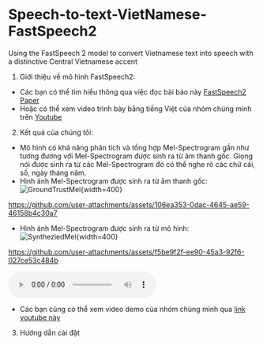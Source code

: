 # Speech-to-text-VietNamese-FastSpeech2
Using the FastSpeech 2 model to convert Vietnamese text into speech with a distinctive Central Vietnamese accent
1. Giới thiệu về mô hình FastSpeech2:
  - Các bạn có thể tìm hiểu thông qua việc đọc bài báo này [FastSpeech2 Paper](https://arxiv.org/abs/2006.04558)
  - Hoặc có thể xem video trình bày bằng tiếng Việt của nhóm chúng mình trên [Youtube](https://youtu.be/-n-oN0bqxRo)
2. Kết quả của chúng tôi: 
  - Mô hình có khả năng phân tích và tổng hợp Mel-Spectrogram gần như tương đương với Mel-Spectrogram được sinh ra từ âm thanh gốc. Giọng nói được sinh ra từ các Mel-Spectrogram đó có thể nghe rõ các chữ cái, số, ngày tháng năm.
  - Hình ảnh Mel-Spectrogram được sinh ra từ âm thanh gốc: \
     ![GroundTrustMel](https://github.com/user-attachments/assets/b4c595c0-6774-4ba4-8e2c-7b5a0bc8e464){width=400}


https://github.com/user-attachments/assets/106ea353-0dac-4645-ae59-46158b4c30a7


  - Hình ảnh Mel-Spectrogram được sinh ra từ mô hình: \
    ![SyntheziedMel](https://github.com/user-attachments/assets/73a7ca9e-ec92-47f4-b161-ba0c32ef8717){width=400}

https://github.com/user-attachments/assets/f5be9f2f-ee90-45a3-92f6-027ce53c484b

<audio controls>
  <source src="https://github.com/user-attachments/assets/106ea353-0dac-4645-ae59-46158b4c30a7" type="audio/mp4">
  Trình duyệt của bạn không hỗ trợ thẻ audio.
</audio>

  - Các bạn cũng có thể xem video demo của nhóm chúng mình qua [link youtube này](https://youtu.be/mmN39XVUyDs)
3. Hướng dẫn cài đặt 
